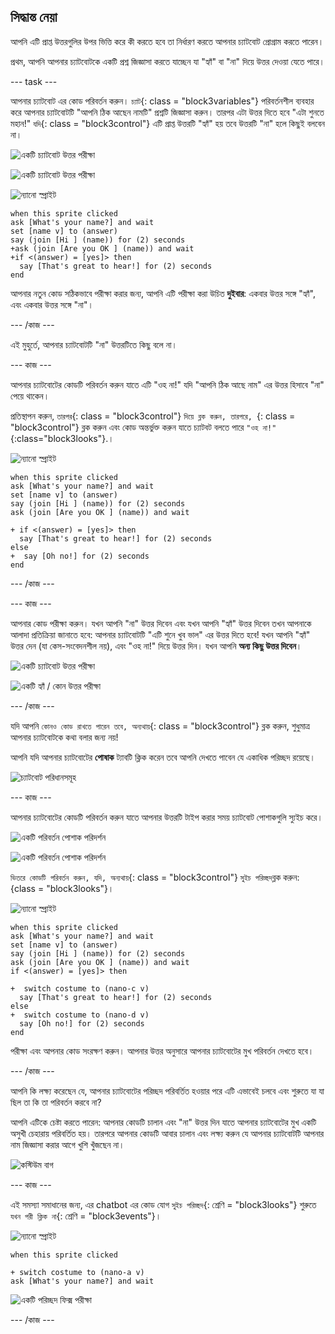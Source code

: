 ## সিদ্ধান্ত নেয়া

আপনি এটি প্রাপ্ত উত্তরগুলির উপর ভিত্তি করে কী করতে হবে তা নির্ধারণ করতে আপনার চ্যাটবোট প্রোগ্রাম করতে পারেন।

প্রথম, আপনি আপনার চ্যাটবোটকে একটি প্রশ্ন জিজ্ঞাসা করতে যাচ্ছেন যা "হ্যাঁ" বা "না" দিয়ে উত্তর দেওয়া যেতে পারে।

\--- task \---

আপনার চ্যাটবোট এর কোড পরিবর্তন করুন। `চ্যাট`{: class = "block3variables"} পরিবর্তনশীল ব্যবহার করে আপনার চ্যাটবোটটি "আপনি ঠিক আছেন নামটি" প্রশ্নটি জিজ্ঞাসা করুন। তারপর এটা উত্তর দিতে হবে "এটা শুনতে মহান!" `যদি`{: class = "block3control"} এটি প্রাপ্ত উত্তরটি "হ্যাঁ" হয় তবে উত্তরটি "না" হলে কিছুই বলবেন না।

![একটি চ্যাটবোট উত্তর পরীক্ষা](images/chatbot-if-test1-annotated.png)

![একটি চ্যাটবোট উত্তর পরীক্ষা](images/chatbot-if-test2.png)

![ন্যানো স্প্রাইট](images/nano-sprite.png)

```blocks3
when this sprite clicked
ask [What's your name?] and wait
set [name v] to (answer)
say (join [Hi ] (name)) for (2) seconds
+ask (join [Are you OK ] (name)) and wait
+if <(answer) = [yes]> then 
  say [That's great to hear!] for (2) seconds
end
```

আপনার নতুন কোড সঠিকভাবে পরীক্ষা করার জন্য, আপনি এটি পরীক্ষা করা উচিত **দুইবার**: একবার উত্তর সঙ্গে "হ্যাঁ", এবং একবার উত্তর সঙ্গে "না"।

\--- /কাজ \---

এই মুহুর্তে, আপনার চ্যাটবোটটি "না" উত্তরটিতে কিছু বলে না।

\--- কাজ \---

আপনার চ্যাটবোটের কোডটি পরিবর্তন করুন যাতে এটি "ওহ না!" যদি "আপনি ঠিক আছে নাম" এর উত্তর হিসাবে "না" পেয়ে থাকেন।

প্রতিস্থাপন করুন, `তারপর`{: class = "block3control"} `দিয়ে ব্লক করুন, তারপরে, `{: class = "block3control"} ব্লক করুন এবং কোড অন্তর্ভুক্ত করুন যাতে চ্যাটবট বলতে পারে `"ওহ না!"`{:class="block3looks"}.।

![ন্যানো স্প্রাইট](images/nano-sprite.png)

```blocks3
when this sprite clicked
ask [What's your name?] and wait
set [name v] to (answer)
say (join [Hi ] (name)) for (2) seconds
ask (join [Are you OK ] (name)) and wait

+ if <(answer) = [yes]> then 
  say [That's great to hear!] for (2) seconds
else 
+  say [Oh no!] for (2) seconds
end
```

\--- /কাজ \---

\--- কাজ \---

আপনার কোড পরীক্ষা করুন। যখন আপনি "না" উত্তর দিবেন এবং যখন আপনি "হ্যাঁ" উত্তর দিবেন তখন আপনাকে আলাদা প্রতিক্রিয়া জানাতে হবে: আপনার চ্যাটবোটটি "এটি শুনে খুব ভাল" এর উত্তর দিতে হবে! যখন আপনি "হ্যাঁ" উত্তর দেন (যা কেস-সংবেদনশীল নয়), এবং "ওহ না!" দিয়ে উত্তর দিন। যখন আপনি **অন্য কিছু উত্তর দিবেন**।

![একটি চ্যাটবোট উত্তর পরীক্ষা](images/chatbot-if-test2.png)

![একটি হ্যাঁ / কোন উত্তর পরীক্ষা](images/chatbot-if-else-test.png)

\--- /কাজ \---

যদি আপনি `কোনও কোড রাখতে পারেন তবে, অন্যথায়`{: class = "block3control"} ব্লক করুন, শুধুমাত্র আপনার চ্যাটবোটকে কথা বলার জন্য নয়!

আপনি যদি আপনার চ্যাটবোটের **পোষাক** ট্যাবটি ক্লিক করেন তবে আপনি দেখতে পাবেন যে একাধিক পরিচ্ছদ রয়েছে।

![চ্যাটবোট পরিধানসমূহ](images/chatbot-costume-view-annotated.png)

\--- কাজ \---

আপনার চ্যাটবোটের কোডটি পরিবর্তন করুন যাতে আপনার উত্তরটি টাইপ করার সময় চ্যাটবোট পোশাকগুলি স্যুইচ করে।

![একটি পরিবর্তন পোশাক পরিদর্শন](images/chatbot-costume-test1.png)

![একটি পরিবর্তন পোশাক পরিদর্শন](images/chatbot-costume-test2.png)

`ভিতরে কোডটি পরিবর্তন করুন, যদি, অন্যথায়`{: class = "block3control"} `সুইচ পরিচ্ছদ`ব্লক করুন: {class = "block3looks"}।

![ন্যানো স্প্রাইট](images/nano-sprite.png)

```blocks3
when this sprite clicked
ask [What's your name?] and wait
set [name v] to (answer)
say (join [Hi ] (name)) for (2) seconds
ask (join [Are you OK ] (name)) and wait
if <(answer) = [yes]> then 

+  switch costume to (nano-c v)
  say [That's great to hear!] for (2) seconds
else 
+  switch costume to (nano-d v)
  say [Oh no!] for (2) seconds
end
```

পরীক্ষা এবং আপনার কোড সংরক্ষণ করুন। আপনার উত্তর অনুসারে আপনার চ্যাটবোটের মুখ পরিবর্তন দেখতে হবে।

\--- /কাজ \---

আপনি কি লক্ষ্য করেছেন যে, আপনার চ্যাটবোটের পরিচ্ছদ পরিবর্তিত হওয়ার পরে এটি এভাবেই চলবে এবং শুরুতে যা যা ছিল তা কি তা পরিবর্তন করবে না?

আপনি এটিকে চেষ্টা করতে পারেন: আপনার কোডটি চালান এবং "না" উত্তর দিন যাতে আপনার চ্যাটবোটের মুখ একটি অসুখী চেহারায় পরিবর্তিত হয়। তারপরে আপনার কোডটি আবার চালান এবং লক্ষ্য করুন যে আপনার চ্যাটবোটটি আপনার নাম জিজ্ঞাসা করার আগে খুশি খুঁজছেন না।

![কস্টিউম বাগ](images/chatbot-costume-bug-test.png)

\--- কাজ \---

এই সমস্যা সমাধানের জন্য, এর chatbot এর কোড যোগ `সুইচ পরিচ্ছদ`{: শ্রেণি = "block3looks"} শুরুতে `যখন পরী ক্লিক না`{: শ্রেণি = "block3events"}।

![ন্যানো স্প্রাইট](images/nano-sprite.png)

```blocks3
when this sprite clicked

+ switch costume to (nano-a v)
ask [What's your name?] and wait
```

![একটি পরিচ্ছদ ফিক্স পরীক্ষা](images/chatbot-costume-fix-test.png)

\--- /কাজ \---
